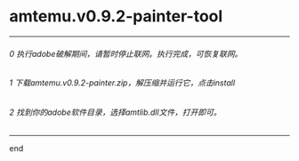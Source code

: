 # amtemu.v0.9.2-painter-tool

---


###### 0 执行adobe破解期间，请暂时停止联网。执行完成，可恢复联网。


###### 1 下载amtemu.v0.9.2-painter.zip，解压缩并运行它，点击install


###### 2 找到你的adobe软件目录，选择amtlib.dll文件，打开即可。


---

end